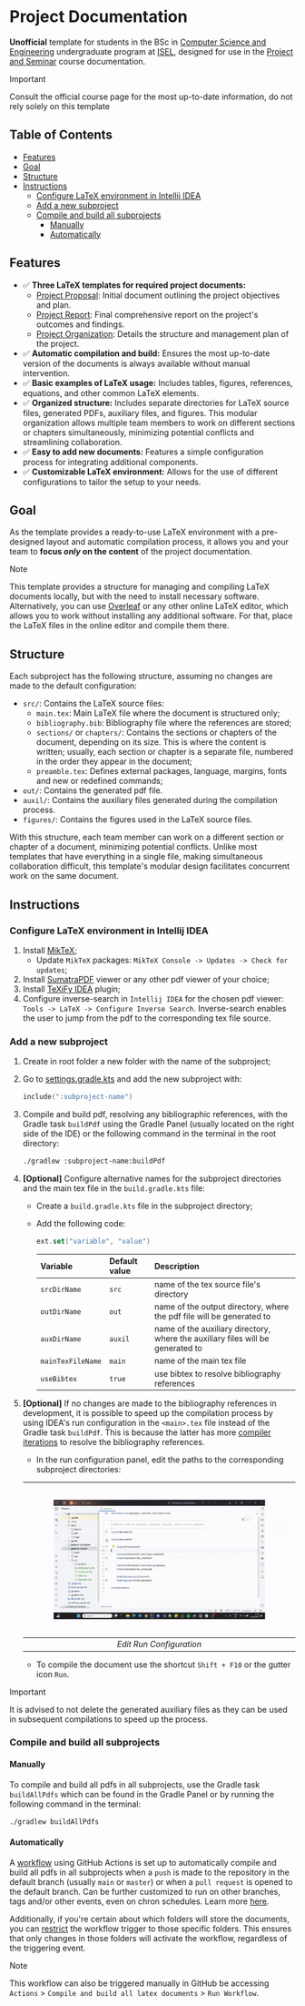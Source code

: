 # Project Documentation

**Unofficial** template for students in the BSc
in [Computer Science and Engineering](https://www.isel.pt/en/curso/bsc-degree/computer-science-and-computer-engineering)
undergraduate program at [ISEL](https://www.isel.pt/en),
designed for use in the [Project and Seminar](https://www.isel.pt/en/leic/project-and-seminar) course documentation.

> [!IMPORTANT]
> Consult the official course page for the most up-to-date information, do not rely solely on this template

## Table of Contents

- [Features](#features)
- [Goal](#goal)
- [Structure](#structure)
- [Instructions](#instructions)
    - [Configure LaTeX environment in Intellij IDEA](#configure-latex-environment-in-intellij-idea)
    - [Add a new subproject](#add-a-new-subproject)
    - [Compile and build all subprojects](#compile-and-build-all-subprojects)
        - [Manually](#manually)
        - [Automatically](#automatically)

## Features

- ✅ **Three LaTeX templates for required project documents:**
    - [Project Proposal](project-proposal/out/main.pdf): Initial document outlining the project objectives and plan.
    - [Project Report](project-report/out/main.pdf): Final comprehensive report on the project's outcomes and findings.
    - [Project Organization](project-org/out/main.pdf): Details the structure and management plan of the project.
- ✅ **Automatic compilation and build:** Ensures the most up-to-date version of the documents is always available
  without manual intervention.
- ✅ **Basic examples of LaTeX usage:** Includes tables, figures, references, equations, and other common LaTeX elements.
- ✅ **Organized structure:** Includes separate directories for LaTeX source files, generated PDFs, auxiliary files, and
  figures. This modular organization allows multiple team members to work on different sections or chapters
  simultaneously, minimizing potential conflicts and streamlining collaboration.
- ✅ **Easy to add new documents:** Features a simple configuration process for integrating additional components.
- ✅ **Customizable LaTeX environment:** Allows for the use of different configurations to tailor the setup to your
  needs.

## Goal

As the template provides a ready-to-use LaTeX environment with a pre-designed layout and automatic compilation process,
it allows you and your team to **focus _only_ on the content** of the project documentation.

> [!NOTE]
> This template provides a structure for managing and compiling LaTeX documents locally, but with the need to install
> necessary software.
> Alternatively, you can use [Overleaf](https://www.overleaf.com/) or any other online LaTeX editor,
> which allows you to work without installing any additional software.
> For that, place the LaTeX files in the online editor and compile them there.

## Structure

Each subproject has the following structure, assuming no changes are made to the default configuration:

- `src/`: Contains the LaTeX source files:
    - `main.tex`: Main LaTeX file where the document is structured only;
    - `bibliography.bib`: Bibliography file where the references are stored;
    - `sections/` or `chapters/`: Contains the sections or chapters of the document, depending on its size. This is
      where the content is written; usually, each section or chapter is a separate file, numbered in the order they
      appear in the document;
    - `preamble.tex`: Defines external packages, language, margins, fonts and new or redefined commands;
- `out/`: Contains the generated pdf file.
- `auxil/`: Contains the auxiliary files generated during the compilation process.
- `figures/`: Contains the figures used in the LaTeX source files.

With this structure, each team member can work on a different section or chapter of a document, minimizing potential
conflicts. Unlike most templates that have everything in a single file, making simultaneous collaboration difficult,
this template's modular design facilitates concurrent work on the same document.

## Instructions

### Configure LaTeX environment in Intellij IDEA

1. Install [MikTeX](https://miktex.org/download);
    - Update `MikTeX` packages: `MikTeX Console -> Updates -> Check for updates`;
2. Install [SumatraPDF](https://www.sumatrapdfreader.org/download-free-pdf-viewer) viewer or any other pdf viewer of
   your
   choice;
3. Install [TeXiFy IDEA](https://plugins.jetbrains.com/plugin/9473-texify-idea) plugin;
4. Configure inverse-search in `Intellij IDEA` for the chosen pdf viewer: `Tools -> LaTeX -> Configure Inverse Search`.
   Inverse-search enables the user to jump from the pdf to the corresponding tex file source.

### Add a new subproject

1. Create in root folder a new folder with the name of the subproject;
2. Go to [settings.gradle.kts](settings.gradle.kts) and add the new subproject with:
    ```kotlin
    include(":subproject-name")
    ```
3. Compile and build pdf,
   resolving any bibliographic references,
   with the Gradle task `buildPdf` using the Gradle Panel (usually located on the right side of the IDE)
   or the following command in the terminal in the root directory:
    ```bash
    ./gradlew :subproject-name:buildPdf
    ```

4. **[Optional]** Configure alternative names for the subproject directories and the main tex file in
   the `build.gradle.kts` file:
    - Create a `build.gradle.kts` file in the subproject directory;
    - Add the following code:

       ```kotlin
       ext.set("variable", "value")
       ```
      | Variable          | Default value | Description                                                                     |
      |-------------------|---------------|---------------------------------------------------------------------------------|
      | `srcDirName`      | `src`         | name of the tex source file's directory                                         |
      | `outDirName`      | `out`         | name of the output directory, where the pdf file will be generated to           |
      | `auxDirName`      | `auxil`       | name of the auxiliary directory, where the auxiliary files will be generated to |
      | `mainTexFileName` | `main`        | name of the main tex file                                                       |
      | `useBibtex`       | `true`        | use bibtex to resolve bibliography references                                   |

5. **[Optional]** If no changes are made to the bibliography references in development, it is possible to speed up the
   compilation process
   by using IDEA's run configuration in the `<main>.tex` file instead of the Gradle task `buildPdf`.
   This is because the latter has
   more [compiler iterations](https://www.overleaf.com/learn/latex/Bibliography_management_with_bibtex#Enter_\(\mathrm{Bib\TeX}\))
   to resolve the bibliography references.
    - In the run configuration panel, edit the paths to the corresponding subproject directories:

   | ![Run Configuration](docs/gifs/idea-main-tex-configuration.gif) |
   |:---------------------------------------------------------------:|
   |                    *Edit Run Configuration*                     |

    - To compile the document use the shortcut `Shift + F10` or the gutter icon `Run`.

> [!IMPORTANT]
> It is advised to not delete the generated auxiliary files as they can be used in subsequent compilations to speed up
> the process.

### Compile and build all subprojects

#### Manually

To compile and build all pdfs in all subprojects, use the Gradle task `buildAllPdfs` which can be found in the Gradle
Panel or by running the following command in the terminal:

```bash
./gradlew buildAllPdfs
```

#### Automatically

A [workflow](.github/workflows/compile-and-deploy-all-documents.yaml) using GitHub Actions
is set up to automatically compile
and build all pdfs in all subprojects when a `push` is made to the repository in the default branch
(usually `main` or `master`) or when a `pull request` is opened to the default branch.
Can be further customized to run on other branches, tags and/or other events, even on chron schedules.
Learn
more [here](https://docs.github.com/en/actions/writing-workflows/choosing-when-your-workflow-runs/events-that-trigger-workflows).

Additionally, if you're certain about which folders will store the documents, you can [restrict](https://docs.github.com/en/actions/writing-workflows/choosing-when-your-workflow-runs/triggering-a-workflow#using-filters) the workflow trigger to those specific folders. This ensures that only changes in those folders will activate the workflow, regardless of the triggering event.

> [!NOTE]
> This workflow can also be triggered manually in GitHub be accessing `Actions` > `Compile and build all latex documents` > `Run Workflow`.
